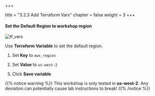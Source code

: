 +++

title = "3.2.3 Add Terraform Vars"
chapter = false
weight = 3
+++

#### Set the Default Region to workshop region

![tf_vars](/images/lab3/tf_vars_default_region.png)

Use __Terraform Variable__ to set the default region. 

1. Set  __Key__ to `aws_region` 
1. Set __Value__ to `us-west-2`

3. Click __Save variable__

{{% notice warning %}}
This workshop is only tested in __us-west-2__. Any deviation can potentially cause lab instructions to break!
{{% /notice %}}

